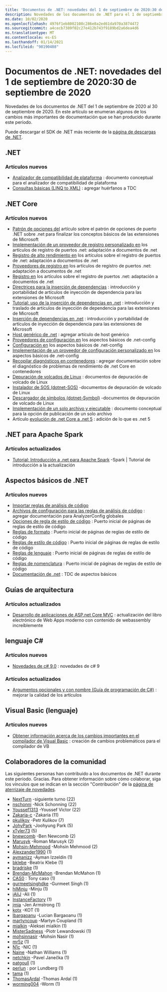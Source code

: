 ```yaml
---
title: 'Documentos de .NET: novedades del 1 de septiembre de 2020:30 de septiembre de 2020'
description: Novedades de los documentos de .NET para el 1 de septiembre de 2020:30 de septiembre de 2020.
ms.date: 10/02/2020
ms.openlocfilehash: 4976f1eb8002108c286e8a2ed61da970a3874472
ms.sourcegitcommit: a4cecb7389f02c27e412b743f9189bd2a6dea4d6
ms.translationtype: MT
ms.contentlocale: es-ES
ms.lasthandoff: 01/14/2021
ms.locfileid: "98190408"
---
```

# <a name="net-docs-whats-new-for-september-1-2020---september-30-2020"></a>Documentos de .NET: novedades del 1 de septiembre de 2020:30 de septiembre de 2020

Novedades de los documentos de .NET del 1 de septiembre de 2020 al 30 de septiembre de 2020. En este artículo se enumeran algunos de los cambios más importantes de documentación que se han producido durante este período.

Puede descargar el SDK de .NET más reciente de la [página de descargas de .NET](https://dotnet.microsoft.com/download).

## <a name="net"></a>.NET

### <a name="new-articles"></a>Artículos nuevos

- [Analizador de compatibilidad de plataforma](../standard/analyzers/platform-compat-analyzer.md) : documento conceptual para el analizador de compatibilidad de plataforma
- [Consultas básicas (LINQ to XML)](../standard/linq/basic-queries-linq-to-xml.md) : agregar huérfanos a TDC

## <a name="net-core"></a>.NET Core

### <a name="new-articles"></a>Artículos nuevos

- [Patrón de opciones del](../core/extensions/options.md) artículo sobre el patrón de opciones de puerto .NET sobre .net para finalizar los conceptos básicos de las extensiones de Microsoft
- [Implementación de un proveedor de registro personalizado en](../core/extensions/custom-logging-provider.md) los artículos de registro de puertos .net: adaptación a documentos de .net
- [Registro de alto rendimiento en](../core/extensions/high-performance-logging.md) los artículos sobre el registro de puertos de .net: adaptación a documentos de .net
- [Proveedores de registro en](../core/extensions/logging-providers.md) los artículos de registro de puertos .net: adaptación a documentos de .net
- [Registro en](../core/extensions/logging.md) los artículos sobre el registro de puertos .net: adaptación a documentos de .net
- [Directrices para la inserción de dependencias](../core/extensions/dependency-injection-guidelines.md) : introducción y portabilidad de artículos de inyección de dependencia para las extensiones de Microsoft
- [Tutorial: uso de la inserción de dependencias en .net](../core/extensions/dependency-injection-usage.md) : introducción y traslado de artículos de inyección de dependencia para las extensiones de Microsoft
- [Inserción de dependencias en .net](../core/extensions/dependency-injection.md) : introducción y portabilidad de artículos de inyección de dependencia para las extensiones de Microsoft
- [Host genérico de .net](../core/extensions/generic-host.md) : agregar artículo de host genérico
- [Proveedores de configuración en](../core/extensions/configuration-providers.md) los aspectos básicos de .net-config
- [Configuración en](../core/extensions/configuration.md) los aspectos básicos de .net-config
- [Implementación de un proveedor de configuración personalizado en](../core/extensions/custom-configuration-provider.md) los aspectos básicos de .net-config
- [Recopilar diagnósticos en contenedores](../core/diagnostics/diagnostics-in-containers.md) : agregar documentación sobre el diagnóstico de problemas de rendimiento de .net Core en contenedores
- [Depuración de volcados de Linux](../core/diagnostics/debug-linux-dumps.md) : documentos de depuración de volcado de Linux
- [Instalador de SOS (dotnet-SOS)](../core/diagnostics/dotnet-sos.md) -documentos de depuración de volcado de Linux
- [Descargador de símbolos (dotnet-Symbol)](../core/diagnostics/dotnet-symbol.md) -documentos de depuración de volcado de Linux
- [Implementación de un solo archivo y ejecutable](../core/deploying/single-file.md) : documento conceptual para la opción de publicación de un solo archivo
- Artículo [evolución de .net Core a .net 5](../core/dotnet-five.md) : adición de lo que es .net 5

## <a name="net-for-apache-spark"></a>.NET para Apache Spark

### <a name="updated-articles"></a>Artículos actualizados

- [Tutorial: Introducción a .net para Apache Spark](../spark/tutorials/get-started.md) -Spark | Tutorial de introducción a la actualización

## <a name="net-fundamentals"></a>Aspectos básicos de .NET

### <a name="new-articles"></a>Artículos nuevos

- [Importar reglas de análisis de código](../fundamentals/code-analysis/quality-rules/index.md)
- [Archivos de configuración para las reglas de análisis de código](../fundamentals/code-analysis/configuration-files.md) : agregar documentación para AnalyzerConfig globales
- [Opciones de regla de estilo de código](../fundamentals/code-analysis/code-style-rule-options.md) : Puerto inicial de páginas de reglas de estilo de código
- [Reglas de formato](../fundamentals/code-analysis/style-rules/formatting-rules.md) : Puerto inicial de páginas de reglas de estilo de código
- [Reglas de estilo de código](../fundamentals/code-analysis/style-rules/index.md) : Puerto inicial de páginas de reglas de estilo de código
- [Reglas de lenguaje](../fundamentals/code-analysis/style-rules/language-rules.md) : Puerto inicial de páginas de reglas de estilo de código
- [Reglas de nomenclatura](../fundamentals/code-analysis/style-rules/naming-rules.md) : Puerto inicial de páginas de reglas de estilo de código
- [Documentación de .net](../fundamentals/index.yml) : TDC de aspectos básicos

## <a name="architecture-guides"></a>Guías de arquitectura

### <a name="updated-articles"></a>Artículos actualizados

- [Desarrollo de aplicaciones de ASP.net Core MVC](../architecture/modern-web-apps-azure/develop-asp-net-core-mvc-apps.md) : actualización del libro electrónico de Web Apps moderno con contenido de webassembly increíblemente

## <a name="c-language"></a>lenguaje C#

### <a name="new-articles"></a>Artículos nuevos

- [Novedades de c# 9,0](../csharp/whats-new/csharp-9.md) : novedades de c# 9

### <a name="updated-articles"></a>Artículos actualizados

- [Argumentos opcionales y con nombre (Guía de programación de C#)](../csharp/programming-guide/classes-and-structs/named-and-optional-arguments.md) : mejorar la calidad de los artículos

## <a name="visual-basic-language"></a>Visual Basic (lenguaje)

### <a name="new-articles"></a>Artículos nuevos

- [Obtener información acerca de los cambios importantes en el compilador de Visual Basic](../visual-basic/whats-new/breaking-changes.md) : creación de cambios problemáticos para el compilador de VB

## <a name="community-contributors"></a>Colaboradores de la comunidad

Las siguientes personas han contribuido a los documentos de .NET durante este período. Gracias. Para obtener información sobre cómo colaborar, siga los vínculos que se indican en la sección "Contribución" de la [página de aterrizaje de novedades](index.yml).

- [NextTurn](https://github.com/nxtn) -siguiente turno (22)
- [nschonni](https://github.com/nschonni) -Nick Schonning (22)
- [Youssef1313](https://github.com/Youssef1313) -Youssef Victor (22)
- [Zakaria-c](https://github.com/zakaria-c) -Zakaria (11)
- [pkulikov](https://github.com/pkulikov) -Petr Kulikov (7)
- [JohyPark](https://github.com/JohyPark) -Joohyung Park (5)
- [xTyler73](https://github.com/xTyler73) (5)
- [bnewcomb](https://github.com/bnewcomb) -Ben Newcomb (2)
- [Marusyk](https://github.com/Marusyk) -Roman Marusyk (2)
- [Mohsin-Mehmood](https://github.com/mohsin-mehmood) -Mohsin Mehmood (2)
- [Alexzander1990](https://github.com/Alexzander1990) (1)
- [aymanizz](https://github.com/aymanizz) -Ayman Izzeldin (1)
- [bklebe](https://github.com/bklebe) -Beatrix Klebe (1)
- [bradriske](https://github.com/bradriske) (1)
- [Brendan-McMahon](https://github.com/brendan-mcmahon) -Brendan McMahon (1)
- [CAS0](https://github.com/CAS0) : Tony caso (1)
- [gurmeetsinghdke](https://github.com/gurmeetsinghdke) -Gurmeet Singh (1)
- [hiMinju](https://github.com/hiMinju) -Minju (1)
- [iAliJ](https://github.com/iAliJ) -Ali (1)
- [InstanceFactory](https://github.com/InstanceFactory) (1)
- [jmia](https://github.com/jmia) -Jen Armstrong (1)
- [kotx](https://github.com/kotx) -KOT (1)
- [lbargaoanu](https://github.com/lbargaoanu) -Lucian Bargaoanu (1)
- [martyncoup](https://github.com/martyncoup) -Martyn Coupland (1)
- [mialkin](https://github.com/mialkin) -Aleksei mialkin (1)
- [MisterSadness](https://github.com/MisterSadness) -Piotr Lewandowski (1)
- [mohsinnasir](https://github.com/mohsinnasir) -Mohsin Nasir (1)
- [mr5z](https://github.com/mr5z) (1)
- [N1c](https://github.com/n1c) -NIC (1)
- [Naine](https://github.com/Naine) -Nathan Williams (1)
- [netchkin](https://github.com/netchkin) -Pavel Janečka (1)
- [patgoull](https://github.com/patgoull) (1)
- [perlun](https://github.com/perlun) : por Lundberg (1)
- [tama](https://github.com/tama) (1)
- [ThomasArdal](https://github.com/ThomasArdal) -Thomas Ardal (1)
- [worming004](https://github.com/worming004) -Worm (1)
